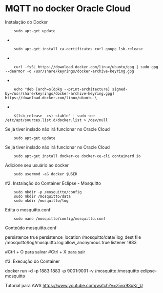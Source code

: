 # MQTT no docker Oracle Cloud

Instalação do Docker

        sudo apt-get update

-        

        sudo apt-get install ca-certificates curl gnupg lsb-release

-

        curl -fsSL https://download.docker.com/linux/ubuntu/gpg | sudo gpg --dearmor -o /usr/share/keyrings/docker-archive-keyring.gpg

-

        echo "deb [arch=$(dpkg --print-architecture) signed-by=/usr/share/keyrings/docker-archive-keyring.gpg] https://download.docker.com/linux/ubuntu \

-

        $(lsb_release -cs) stable" | sudo tee /etc/apt/sources.list.d/docker.list > /dev/null

Se já tiver inslado não irá funcionar no Oracle Cloud

        sudo apt-get update

Se já tiver inslado não irá funcionar no Oracle Cloud

        sudo apt-get install docker-ce docker-ce-cli containerd.io

Adicione seu usuário ao docker

        sudo usermod -aG docker $USER

#2. Instalação do Container Eclipse - Mosquitto

        sudo mkdir -p /mosquitto/config
        sudo mkdir /mosquitto/data
        sudo mkdir /mosquitto/log

Edita o mosquitto.conf

        sudo nano /mosquitto/config/mosquitto.conf

Conteúdo mosquitto.conf

  persistence true
  persistence_location /mosquitto/data/
  log_dest file /mosquitto/log/mosquitto.log
  allow_anonymous true
  listener 1883

#Ctrl + O para salvar
#Ctrl + X para sair

#3. Execução do Container

docker run -d -p 1883:1883 -p 9001:9001 -v /mosquitto:/mosquitto eclipse-mosquitto

Tutorial´para AWS https://www.youtube.com/watch?v=z5vx93uKr_U
